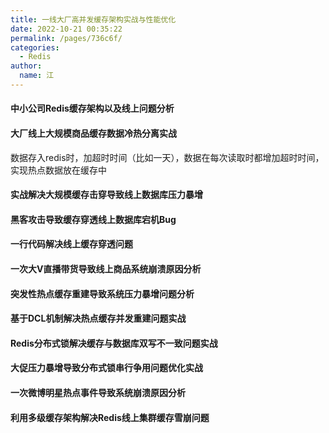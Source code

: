 ```yaml
---
title: 一线大厂高并发缓存架构实战与性能优化
date: 2022-10-21 00:35:22
permalink: /pages/736c6f/
categories: 
  - Redis
author: 
  name: 江
---
```

#### 中小公司Redis缓存架构以及线上问题分析

#### 大厂线上大规模商品缓存数据冷热分离实战

数据存入redis时，加超时时间（比如一天），数据在每次读取时都增加超时时间，实现热点数据放在缓存中

#### 实战解决大规模缓存击穿导致线上数据库压力暴增

#### 黑客攻击导致缓存穿透线上数据库宕机Bug

#### 一行代码解决线上缓存穿透问题

#### 一次大V直播带货导致线上商品系统崩溃原因分析

#### 突发性热点缓存重建导致系统压力暴增问题分析

#### 基于DCL机制解决热点缓存并发重建问题实战

#### Redis分布式锁解决缓存与数据库双写不一致问题实战

#### 大促压力暴增导致分布式锁串行争用问题优化实战

#### 一次微博明星热点事件导致系统崩溃原因分析

#### 利用多级缓存架构解决Redis线上集群缓存雪崩问题

